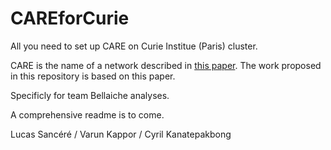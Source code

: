 # CAREforCurie
All you need to set up CARE on Curie Institue (Paris) cluster.

CARE is the name of a network described in [this paper](https://www.nature.com/articles/s41592-018-0216-7). The work proposed in this repository is based on this paper. 

Specificly for team Bellaiche analyses.

A comprehensive readme is to come.

Lucas Sancéré / Varun Kappor / Cyril Kanatepakbong 


